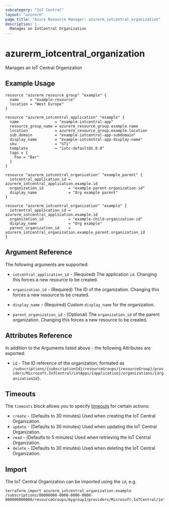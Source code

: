 ```yaml
---
subcategory: "IoT Central"
layout: "azurerm"
page_title: "Azure Resource Manager: azurerm_iotcentral_organization"
description: |-
  Manages an IotCentral Organization
---
```


# azurerm_iotcentral_organization

Manages an IoT Central Organization

## Example Usage

```hcl
resource "azurerm_resource_group" "example" {
  name     = "example-resource"
  location = "West Europe"
}

resource "azurerm_iotcentral_application" "example" {
  name                = "example-iotcentral-app"
  resource_group_name = azurerm_resource_group.example.name
  location            = azurerm_resource_group.example.location
  sub_domain          = "example-iotcentral-app-subdomain"
  display_name        = "example-iotcentral-app-display-name"
  sku                 = "ST1"
  template            = "iotc-default@1.0.0"
  tags = {
    Foo = "Bar"
  }
}

resource "azurerm_iotcentral_organization" "example_parent" {
  iotcentral_application_id = azurerm_iotcentral_application.example.id
  organization_id           = "example-parent-organization-id"
  display_name              = "Org example parent"
}

resource "azurerm_iotcentral_organization" "example" {
  iotcentral_application_id = azurerm_iotcentral_application.example.id
  organization_id           = "example-child-organization-id"
  display_name              = "Org example"
  parent_organization_id    = azurerm_iotcentral_organization.example_parent.organization_id
}
```

## Argument Reference

The following arguments are supported:

* `iotcentral_application_id` - (Required) The application `id`. Changing this forces a new resource to be created.

* `organization_id` - (Required) The ID of the organization. Changing this forces a new resource to be created.

* `display_name` - (Required) Custom `display_name` for the organization.

* `parent_organization_id` - (Optional) The `organization_id` of the parent organization. Changing this forces a new resource to be created.

## Attributes Reference

In addition to the Arguments listed above - the following Attributes are exported:

* `id` - The ID reference of the organization, formated as `/subscriptions/{subscriptionId}/resourceGroups/{resourceGroup}/providers/Microsoft.IoTCentral/iotApps/{application}/organizations/{organizationId}`.

## Timeouts

The `timeouts` block allows you to specify [timeouts](https://www.terraform.io/language/resources/syntax#operation-timeouts) for certain actions:

* `create` - (Defaults to 30 minutes) Used when creating the IoT Central Organization.
* `update` - (Defaults to 30 minutes) Used when updating the IoT Central Organization.
* `read` - (Defaults to 5 minutes) Used when retrieving the IoT Central Organization.
* `delete` - (Defaults to 30 minutes) Used when deleting the IoT Central Organization.

## Import

The IoT Central Organization can be imported using the `id`, e.g.

```shell
terraform import azurerm_iotcentral_organization.example /subscriptions/00000000-0000-0000-0000-000000000000/resourceGroups/mygroup1/providers/Microsoft.IoTCentral/iotApps/example/organizations/example
```
